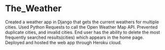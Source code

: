 # The_Weather
Created a weather app in Django that gets the current weathers for multiple cities.
Used Python Requests to call the Open Weather Map API.
Prevented duplicate cities, and invalid cities.
End user has the ability to delete the most frequently searched results(cities) which appears in the home page.
Deployed and hosted the web app through Heroku cloud.
